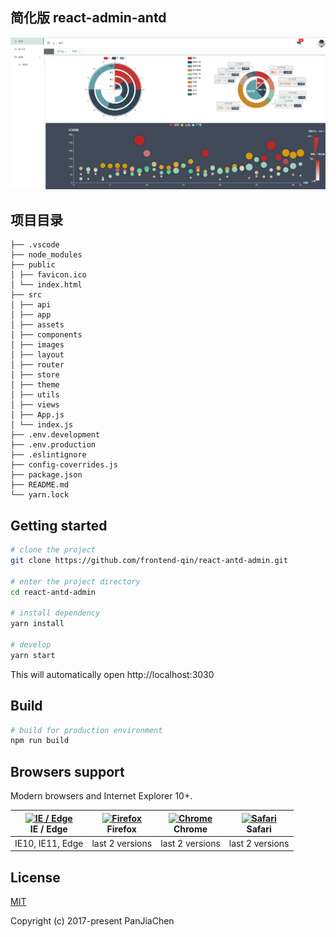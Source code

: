 ## 简化版 react-admin-antd

<p align="center">
  <img width="900" src="./src/images/demo.jpg">
</p>

## 项目目录

```
├── .vscode
├── node_modules
├── public
│ ├── favicon.ico
│ └── index.html
├── src
│ ├── api
│ ├── app
│ ├── assets
│ ├── components
│ ├── images
│ ├── layout
│ ├── router
│ ├── store
│ ├── theme
│ ├── utils
│ ├── views
│ ├── App.js
│ └── index.js
├── .env.development
├── .env.production
├── .eslintignore
├── config-coverrides.js
├── package.json
├── README.md
└── yarn.lock

```

## Getting started

```bash
# clone the project
git clone https://github.com/frontend-qin/react-antd-admin.git

# enter the project directory
cd react-antd-admin

# install dependency
yarn install

# develop
yarn start
```

This will automatically open http://localhost:3030

## Build

```bash
# build for production environment
npm run build
```

## Browsers support

Modern browsers and Internet Explorer 10+.

| [<img src="https://raw.githubusercontent.com/alrra/browser-logos/master/src/edge/edge_48x48.png" alt="IE / Edge" width="24px" height="24px" />](https://godban.github.io/browsers-support-badges/)</br>IE / Edge | [<img src="https://raw.githubusercontent.com/alrra/browser-logos/master/src/firefox/firefox_48x48.png" alt="Firefox" width="24px" height="24px" />](https://godban.github.io/browsers-support-badges/)</br>Firefox | [<img src="https://raw.githubusercontent.com/alrra/browser-logos/master/src/chrome/chrome_48x48.png" alt="Chrome" width="24px" height="24px" />](https://godban.github.io/browsers-support-badges/)</br>Chrome | [<img src="https://raw.githubusercontent.com/alrra/browser-logos/master/src/safari/safari_48x48.png" alt="Safari" width="24px" height="24px" />](https://godban.github.io/browsers-support-badges/)</br>Safari |
| ---------------------------------------------------------------------------------------------------------------------------------------------------------------------------------------------------------------- | ------------------------------------------------------------------------------------------------------------------------------------------------------------------------------------------------------------------ | -------------------------------------------------------------------------------------------------------------------------------------------------------------------------------------------------------------- | -------------------------------------------------------------------------------------------------------------------------------------------------------------------------------------------------------------- |
| IE10, IE11, Edge                                                                                                                                                                                                 | last 2 versions                                                                                                                                                                                                    | last 2 versions                                                                                                                                                                                                | last 2 versions                                                                                                                                                                                                |

## License

[MIT](https://github.com/PanJiaChen/vue-element-admin/blob/master/LICENSE)

Copyright (c) 2017-present PanJiaChen
